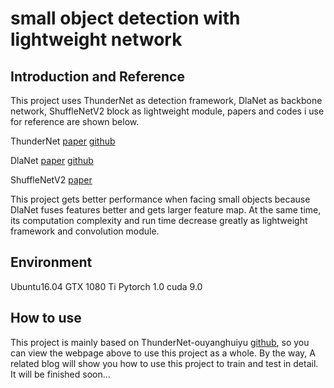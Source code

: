 # small object detection with lightweight network
## Introduction and Reference
This project uses ThunderNet as detection framework, DlaNet as backbone network, ShuffleNetV2 block as lightweight module, papers and codes i use for reference are shown below.

ThunderNet [paper](https://arxiv.org/pdf/1903.11752.pdf)   [github](https://github.com/ouyanghuiyu/Thundernet_Pytorch)

DlaNet [paper](https://arxiv.org/abs/1707.06484)   [github](https://github.com/ucbdrive/dla)

ShuffleNetV2 [paper](https://arxiv.org/abs/1807.11164)

This project gets better performance when facing small objects because DlaNet fuses features better and gets larger feature map. At the same time, its computation complexity and run time decrease greatly as lightweight framework and convolution module.

## Environment
Ubuntu16.04
GTX 1080 Ti
Pytorch 1.0
cuda 9.0


## How to use
This project is mainly based on ThunderNet-ouyanghuiyu [github](https://github.com/ouyanghuiyu/Thundernet_Pytorch), so you can view the webpage above to use this project as a whole.
By the way, A related blog will show you how to use this project to train and test in detail. It will be finished soon...

